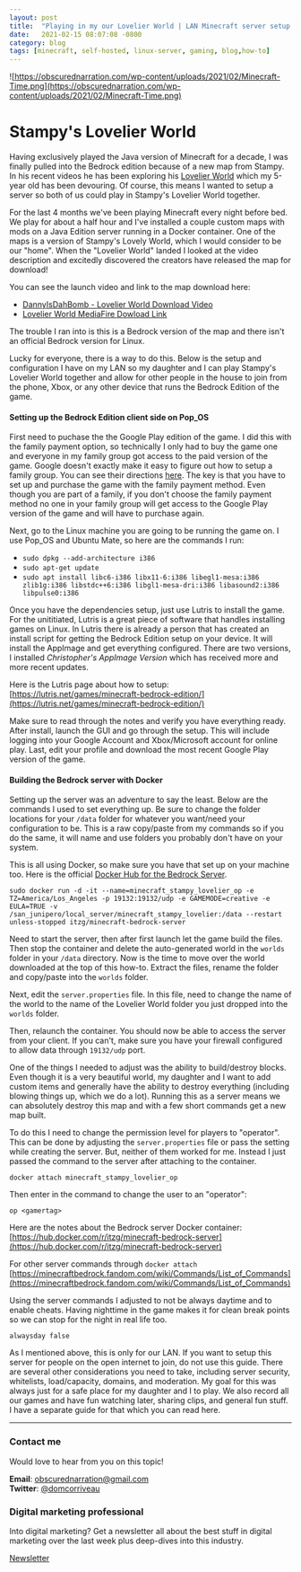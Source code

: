 ```yaml
---
layout: post
title:  "Playing in my our Lovelier World | LAN Minecraft server setup guide"
date:   2021-02-15 08:07:08 -0800
category: blog
tags: [minecraft, self-hosted, linux-server, gaming, blog,how-to]
---
```


![https://obscurednarration.com/wp-content/uploads/2021/02/Minecraft-Time.png](https://obscurednarration.com/wp-content/uploads/2021/02/Minecraft-Time.png)

# Stampy's Lovelier World
Having exclusively played the Java version of Minecraft for a decade, I was finally pulled into the Bedrock edition because of a new map from Stampy. In his recent videos he has been exploring his [Lovelier World](https://www.youtube.com/watch?v=kr45-OkOR4Y&t=1s) which my 5-year old has been devouring. Of course, this means I wanted to setup a server so both of us could play in Stampy's Lovelier World together.

For the last 4 months we've been playing Minecraft every night before bed. We play for about a half hour and I've installed a couple custom maps with mods on a Java Edition server running in a Docker container. One of the maps is a version of Stampy's Lovely World, which I would consider to be our "home". When the "Lovelier World" landed I looked at the video description and excitedly discovered the creators have released the map for download!

You can see the launch video and link to the map download here:
* [DannyIsDahBomb - Lovelier World Download Video](https://www.youtube.com/watch?v=exVPnXb0_nQ)
* [Lovelier World MediaFire Dowload Link](https://www.mediafire.com/file/bzw36829ytgkm3v/Lovelier_World.mcworld/file)

The trouble I ran into is this is a Bedrock version of the map and there isn't an official Bedrock version for Linux.

Lucky for everyone, there is a way to do this. Below is the setup and configuration I have on my LAN so my daughter and I can play Stampy's Lovelier World  together and allow for other people in the house to join from the phone, Xbox, or any other device that runs the Bedrock Edition of the game.

#### Setting up the Bedrock Edition client side on Pop_OS

First need to puchase the the Google Play edition of the game. I did this with the family payment option, so technically I only had to buy the game one and everyone in my family group got access to the paid version of the game. Google doesn't exactly make it easy to figure out how to setup a family group. You can see their directions [here](https://families.google.com/families). The key is that you have to set up and purchase the game with the family payment method. Even though you are part of a family, if you don't choose the family payment method no one in your family group will get access to the Google Play version of the game and will have to purchase again.

Next, go to the Linux machine you are going to be running the game on. I use Pop_OS and Ubuntu Mate, so here are the commands I run:
* `sudo dpkg --add-architecture i386`
* `sudo apt-get update`
* `sudo apt install libc6-i386 libx11-6:i386 libegl1-mesa:i386 zlib1g:i386 libstdc++6:i386 libgl1-mesa-dri:i386 libasound2:i386 libpulse0:i386`

Once you have the dependencies setup, just use Lutris to install the game. For the unititiated, Lutris is a great piece of software that handles installing games on Linux. In Lutris there is already a person that has created an install script for getting the Bedrock Edition setup on your device. It will install the AppImage and get everything configured. There are two versions, I installed *Christopher's AppImage Version* which has received more and more recent updates.

Here is the Lutris page about how to setup: [https://lutris.net/games/minecraft-bedrock-edition/](https://lutris.net/games/minecraft-bedrock-edition/)

Make sure to read through the notes and verify you have everything ready. After install, launch the GUI and go through the setup. This will include logging into your Google Account and Xbox/Microsoft account for online play. Last, edit your profile and download the most recent Google Play version of the game.

#### Building the Bedrock server with Docker
Setting up the server was an adventure to say the least. Below are the commands I used to set everything up. Be sure to change the folder locations for your `/data` folder for whatever you want/need your configuration to be. This is a raw copy/paste from my commands so if you do the same, it will name and use folders you probably don't have on your system.

This is all using Docker, so make sure you have that set up on your machine too. Here is the official [Docker Hub for the Bedrock Server](https://hub.docker.com/r/itzg/minecraft-bedrock-server).

`sudo docker run -d -it --name=minecraft_stampy_lovelier_op -e TZ=America/Los_Angeles -p 19132:19132/udp -e GAMEMODE=creative -e EULA=TRUE -v /san_junipero/local_server/minecraft_stampy_lovelier:/data --restart unless-stopped itzg/minecraft-bedrock-server`

Need to start the server, then after first launch let the game build the files. Then stop the container and delete the auto-generated world in the `worlds` folder in your `/data` directory. Now is the time to move over the world downloaded at the top of this how-to.  Extract the files, rename the folder and copy/paste into the `worlds` folder.

Next, edit the `server.properties` file. In this file, need to change the name of the world to the name of the Lovelier World folder you just dropped into the `worlds` folder.

Then, relaunch the container. You should now be able to access the server from your client. If you can't, make sure you have your firewall configured to allow data through `19132/udp` port.

One of the things I needed to adjust was the ability to build/destroy blocks. Even though it is a very beautiful world, my daughter and I want to add custom items and generally have the ability to destroy everything (including blowing things up, which we do a lot). Running this as a server means we can absolutely destroy this map and with a few short commands get a new map built.

To do this I need to change the permission level for players to "operator". This can be done by adjusting the `server.properties` file or pass the setting while creating the server. But, neither of them worked for me. Instead I just passed the command to the server after attaching to the container.

`docker attach minecraft_stampy_lovelier_op`

Then enter in the command to change the user to an "operator":

`op <gamertag>`

Here are the notes about the Bedrock server Docker container: [https://hub.docker.com/r/itzg/minecraft-bedrock-server](https://hub.docker.com/r/itzg/minecraft-bedrock-server)

For other server commands through `docker attach` [https://minecraftbedrock.fandom.com/wiki/Commands/List_of_Commands](https://minecraftbedrock.fandom.com/wiki/Commands/List_of_Commands)

Using the server commands I adjusted to not be always daytime and to enable cheats. Having nighttime in the game makes it for clean break points so we can stop for the night in real life too.

`alwaysday false`

As I mentioned above, this is only for our LAN. If you want to setup this server for people on the open internet to join, do not use this guide. There are several other considerations you need to take, including server security, whitelists, load/capacity, domains, and moderation. My goal for this was always just for a safe place for my daughter and I to play. We also record all our games and have fun watching later, sharing clips, and general fun stuff. I have a separate guide for that which you can read here.

* * *

### Contact me

Would love to hear from you on this topic!  

**Email**: obscurednarration@gmail.com  
**Twitter**: [@domcorriveau](https://twitter.com/domcorriveau)  

### Digital marketing professional

Into digital marketing? Get a newsletter all about the best stuff in digital marketing over the last week plus deep-dives into this industry.  

[Newsletter](https://corrteksolutions.com/marketing-mixer-newsletter/)  
